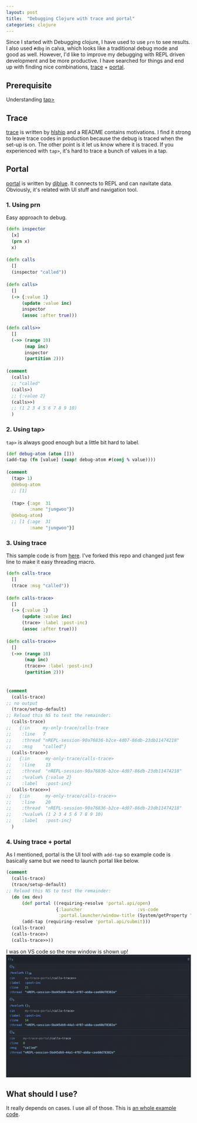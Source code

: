 ```yaml
---
layout: post
title:  "Debugging Clojure with trace and portal"
categories: clojure
---
```


Since I started with Debugging clojure, I have used to use `prn` to see results. I also used `#dbg` in calva, which looks like a traditional debug mode and good as well.
However, I'd like to improve my debugging with REPL driven development and be more productive. I have searched for things and end up with finding nice combinations, [trace](trace) + [portal](portal).

## Prerequisite
Understanding [tap>](tap)

## Trace
[trace](trace) is written by [hlship](https://github.com/hlship) and a README contains motivations. I find it strong to leave trace codes in production because the debug is traced when the set-up is on. The other point is it let us know where it is traced. If you experienced with `tap>`, it's hard to trace a bunch of values in a tap.

## Portal
[portal] is written by [djblue](https://github.com/djblue). It connects to REPL and can navitate data. Obviously, it's related with UI stuff and navigation tool.


### 1. Using prn
Easy approach to debug.
```clojure
(defn inspector
  [x]
  (prn x)
  x)

(defn calls
  []
  (inspector "called"))

(defn calls>
  []
  (-> {:value 1}
      (update :value inc)
      inspector
      (assoc :after true)))

(defn calls>>
  []
  (->> (range 10)
       (map inc)
       inspector
       (partition 2)))

(comment
  (calls)
  ;; "called"
  (calls>)
  ;; {:value 2}
  (calls>>)
  ;; (1 2 3 4 5 6 7 8 9 10)
  )
```

### 2. Using tap>
`tap>` is always good enough but a little bit hard to label.
```clojure
(def debug-atom (atom []))
(add-tap (fn [value] (swap! debug-atom #(conj % value))))

(comment
  (tap> 1)
  @debug-atom
  ;; [1]

  (tap> {:age  31
         :name "jungwoo"})
  @debug-atom)
  ;; [1 {:age  31
         :name "jungwoo"}]
```


### 3. Using trace
This sample code is from [here](https://github.com/hlship/trace/blob/main/test/net/lewisship/trace_test.clj). I've forked this repo and changed just few line to make it easy threading macro.
```clojure
(defn calls-trace
  []
  (trace :msg "called"))

(defn calls-trace>
  []
  (-> {:value 1}
      (update :value inc)
      (trace> :label :post-inc)
      (assoc :after true)))

(defn calls-trace>>
  []
  (->> (range 10)
       (map inc)
       (trace>> :label :post-inc)
       (partition 2)))


(comment
  (calls-trace)
;; no output
  (trace/setup-default)
;; Reload this NS to test the remainder:
  (calls-trace)
;;   {:in     my-only-trace/calls-trace
;;    :line   7
;;    :thread "nREPL-session-90a76836-b2ce-4d07-86db-23db11474218"
;;    :msg    "called"}
  (calls-trace>)
;;   {:in      my-only-trace/calls-trace>
;;    :line    13
;;    :thread  "nREPL-session-90a76836-b2ce-4d07-86db-23db11474218"
;;    :%value% {:value 2}
;;    :label   :post-inc}
  (calls-trace>>)
;;   {:in      my-only-trace/calls-trace>>
;;    :line    20
;;    :thread  "nREPL-session-90a76836-b2ce-4d07-86db-23db11474218"
;;    :%value% (1 2 3 4 5 6 7 8 9 10)
;;    :label   :post-inc}
  )
```

### 4. Using trace + portal
As I mentioned, portal is the UI tool with `add-tap` so example code is basically same but we need to launch portal like below.
```clojure
(comment
  (calls-trace)
  (trace/setup-default)
;; Reload this NS to test the remainder:
  (do (ns dev)
      (def portal ((requiring-resolve 'portal.api/open)
                   {:launcher                     :vs-code
                    :portal.launcher/window-title (System/getProperty "user.dir")}))
      (add-tap (requiring-resolve 'portal.api/submit)))
  (calls-trace)
  (calls-trace>)
  (calls-trace>>))
```
I was on VS code so the new window is shown up!
![portal-img](../img/portal.png)


## What should I use?
It really depends on cases. I use all of those. This is [an whole example code](github).


[github]:https://github.com/jungwookim/debugging-clojure-example/tree/main/src
[portal]:https://github.com/djblue/portal
[trace]:https://github.com/hlship/trace
[tap]:https://clojuredocs.org/clojure.core/tap%3E